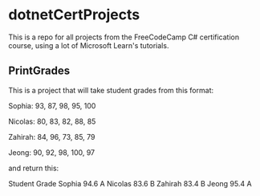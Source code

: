# dotnetCertProjects
This is a repo for all projects from the FreeCodeCamp C# certification course, using a lot of Microsoft Learn's tutorials.

## PrintGrades
This is a project that will take student grades from this format:

Sophia: 93, 87, 98, 95, 100

Nicolas: 80, 83, 82, 88, 85

Zahirah:   84, 96, 73, 85, 79

Jeong:  90, 92, 98, 100, 97

and return this:

Student     Grade
Sophia      94.6  A
Nicolas     83.6  B
Zahirah     83.4  B
Jeong       95.4  A

